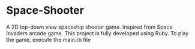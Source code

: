 # Space-Shooter
A 2D top-down view spaceship shooter game. Inspired from Space Invaders arcade game. This project is fully developed using Ruby. To play the game, execute the main.rb file
